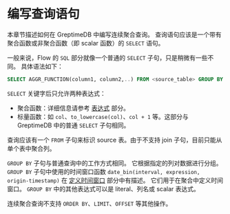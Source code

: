# 编写查询语句

本章节描述如何在 GreptimeDB 中编写连续聚合查询。
查询语句应该是一个带有聚合函数或非聚合函数（即 scalar 函数）的 `SELECT` 语句。

一般来说，Flow 的 `SQL` 部分就像一个普通的 `SELECT` 子句，只是稍微有一些不同。
具体语法如下：

```sql
SELECT AGGR_FUNCTION(column1, column2,..) FROM <source_table> GROUP BY TIME_WINDOW_FUNCTION();
```

`SELECT` 关键字后只允许两种表达式：
- 聚合函数：详细信息请参考 [表达式](./expression.md) 部分。
- 标量函数：如 `col`、`to_lowercase(col)`、`col + 1` 等。这部分与 GreptimeDB 中的普通 `SELECT` 子句相同。

查询应该有一个 `FROM` 子句来标识 source 表。由于不支持 join 子句，目前只能从单个表中聚合列。

`GROUP BY` 子句与普通查询中的工作方式相同。
它根据指定的列对数据进行分组。
`GROUP BY` 子句中使用的时间窗口函数 `date_bin(interval, expression, origin-timestamp)` 在 [定义时间窗口](./define-time-window.md) 部分中有描述。
它们用于在聚合中定义时间窗口。
`GROUP BY` 中的其他表达式可以是 literal、列名或 scalar 表达式。

连续聚合查询不支持 `ORDER BY`、`LIMIT`、`OFFSET` 等其他操作。
